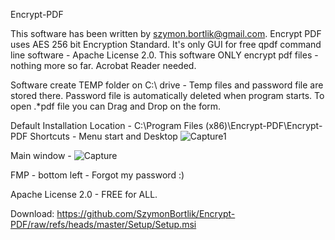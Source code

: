 Encrypt-PDF

This software has been written by szymon.bortlik@gmail.com.
Encrypt PDF uses AES 256 bit Encryption Standard.
It's only GUI for free qpdf command line software - Apache License 2.0.
This software ONLY encrypt pdf files - nothing more so far.
Acrobat Reader needed.

Software create TEMP folder on C:\ drive - Temp files and password file are stored there.
Password file is automatically deleted when program starts. 
To open .*pdf file you can Drag and Drop on the form. 

Default Installation Location -  C:\Program Files (x86)\Encrypt-PDF\Encrypt-PDF
Shortcuts - Menu start and Desktop ![Capture1](https://github.com/user-attachments/assets/f5940b17-a074-468d-85c3-4652716b9f2c)

Main window - ![Capture](https://github.com/user-attachments/assets/b4e989d3-0915-4df7-8013-20e8eaca8d3e)

FMP - bottom left - Forgot my password :)

Apache License 2.0 - FREE for ALL.


Download:
https://github.com/SzymonBortlik/Encrypt-PDF/raw/refs/heads/master/Setup/Setup.msi
